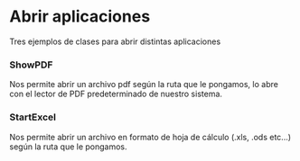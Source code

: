 # Abrir aplicaciones

Tres ejemplos de clases para abrir distintas aplicaciones

### ShowPDF

Nos permite abrir un archivo pdf según la ruta que le pongamos, lo abre con el lector de PDF predeterminado de
nuestro sistema.

### StartExcel

Nos permite abrir un archivo en formato de hoja de cálculo (.xls, .ods etc...) según la ruta que le pongamos.
